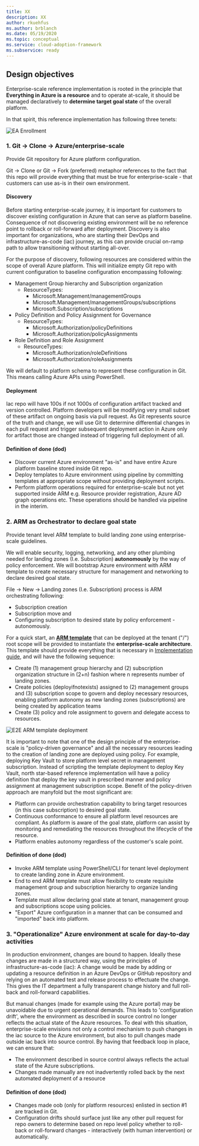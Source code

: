 ```yaml
---
title: XX
description: XX
author: rkuehfus
ms.author: brblanch
ms.date: 05/19/2020
ms.topic: conceptual
ms.service: cloud-adoption-framework
ms.subservice: ready
---
```


## Design objectives

Enterprise-scale reference implementation is rooted in the principle that **Everything in Azure is a resource** and to operate at-scale, it should be managed declaratively to **determine target goal state** of the overall platform.

In that spirit, this reference implementation has following three tenets:

![EA Enrollment](./media/implementation-scope.png)

### 1. Git -> Clone -> Azure/enterprise-scale

Provide Git repository for Azure platform configuration.

Git -> Clone or Git -> Fork (preferred) metaphor references to the fact that this repo will provide everything that must be true for enterprise-scale - that customers can use as-is in their own environment.

#### Discovery

Before starting enterprise-scale journey, it is important for customers to discover existing configuration in Azure that can serve as platform baseline. Consequence of not discovering existing environment will be no reference point to rollback or roll-forward after deployment.
Discovery is also important for organizations, who are starting their DevOps and infrastructure-as-code (iac) journey, as this can provide crucial on-ramp path to allow transitioning without starting all-over.

For the purpose of discovery, following resources are considered within the scope of overall Azure platform. This will initialize empty Git repo with current configuration to baseline configuration encompassing following:

<!-- docsTest:disable TODO -->

- Management Group hierarchy and Subscription organization
  - ResourceTypes:
    - Microsoft.Management/managementGroups
    - Microsoft.Management/managementGroups/subscriptions
    - Microsoft.Subscription/subscriptions
- Policy Definition and Policy Assignment for Governance
  - ResourceTypes:
    - Microsoft.Authorization/policyDefinitions
    - Microsoft.Authorization/policyAssignments
- Role Definition and Role Assignment
  - ResourceTypes:
    - Microsoft.Authorization/roleDefinitions
    - Microsoft.Authorization/roleAssignments

<!-- docsTest:enable TODO -->

We will default to platform schema to represent these configuration in Git. This means calling Azure APIs using PowerShell.

#### Deployment

Iac repo will have 100s if not 1000s of configuration artifact tracked and version controlled. Platform developers will be modifying very small subset of these artifact on ongoing basis via pull request. As Git represents source of the truth and change, we will use Git to determine differential changes in each pull request and trigger subsequent deployment action in Azure only for artifact those are changed instead of triggering full deployment of all.

#### Definition of done (dod)

- Discover current Azure environment "as-is" and have entire Azure platform baseline stored inside Git repo.
- Deploy templates to Azure environment using pipeline by committing templates at appropriate scope without providing deployment scripts.
- Perform platform operations required for enterprise-scale but not yet supported inside ARM e.g. Resource provider registration, Azure AD graph operations etc. These operations should be handled via pipeline in the interim.

### 2. ARM as Orchestrator to declare goal state

Provide tenant level ARM template to build landing zone using enterprise-scale guidelines.

We will enable security, logging, networking, and any other plumbing needed for landing zones (I.e. Subscription) **autonomously** by the way of policy enforcement. We will bootstrap Azure environment with ARM template to create necessary structure for management and networking to declare desired goal state.

File -> New -> Landing zones (I.e. Subscription) process is ARM orchestrating following:

- Subscription creation
- Subscription move and
- Configuring subscription to desired state by policy enforcement - autonomously.

For a quick start, an [**ARM template**](../examples/e2e-landing-zone.parameters.json) that can be deployed at the tenant ("/") root scope will be provided to instantiate the **enterprise-scale architecture**. This template should provide everything that is necessary in [Implementation guide](./Implementation-Guide.md), and will have the following sequence:

- Create (1) management group hierarchy and (2) subscription organization structure in (2+n) fashion where n represents number of landing zones.
- Create policies (deployifnotexists) assigned to (2) management groups and (3) subscription scope to govern and deploy necessary resources, enabling platform autonomy as new landing zones (subscriptions) are being created by application teams
- Create (3) policy and role assignment to govern and delegate access to resources.

![E2E ARM template deployment](./media/e2e-armtemplate.png)

It is important to note that one of the design principle of the enterprise-scale is "policy-driven governance" and all the necessary resources leading to the creation of landing zone are deployed using policy. For example, deploying Key Vault to store platform level secret in management subscription. Instead of scripting the template deployment to deploy Key Vault, north star-based reference implementation will have a policy definition that deploy the key vault in prescribed manner and policy assignment at management subscription scope. Benefit of the policy-driven approach are manyfold but the most significant are:

- Platform can provide orchestration capability to bring target resources (in this case subscription) to desired goal state.
- Continuous conformance to ensure all platform level resources are compliant. As platform is aware of the goal state, platform can assist by monitoring and remediating the resources throughout the lifecycle of the resource.
- Platform enables autonomy regardless of the customer's scale point.

#### Definition of done (dod)

- Invoke ARM template using PowerShell/CLI for tenant level deployment to create landing zone in Azure environment.
- End to end ARM template must allow flexibility to create requisite management group and subscription hierarchy to organize landing zones.
- Template must allow declaring goal state at tenant, management group and subscriptions scope using policies.
- "Export" Azure configuration in a manner that can be consumed and "imported" back into platform.

### 3. "Operationalize" Azure environment at scale for day-to-day activities

In production environment, changes are bound to happen. Ideally these changes are made in a structured way, using the principles of infrastructure-as-code (iac): A change would be made by adding or updating a resource definition in an Azure DevOps or GitHub repository and relying on an automated test and release process to effectuate the change. This gives the IT department a fully transparent change history and full roll-back and roll-forward capabilities.

But manual changes (made for example using the Azure portal) may be unavoidable due to urgent operational demands. This leads to 'configuration drift', where the environment as described in source control no longer reflects the actual state of the Azure resources. To deal with this situation, enterprise-scale envisions not only a control mechanism to push changes in the iac source to the Azure environment, but also to pull changes made outside iac back into source control. By having that feedback loop in place, we can ensure that:

- The environment described in source control always reflects the actual state of the Azure subscriptions.
- Changes made manually are not inadvertently rolled back by the next automated deployment of a resource

#### Definition of done (dod)

- Changes made oob (only for platform resources) enlisted in section #1 are tracked in Git.
- Configuration drifts should surface just like any other pull request for repo owners to determine based on repo level policy whether to roll-back or roll-forward changes - interactively (with human intervention) or automatically.
